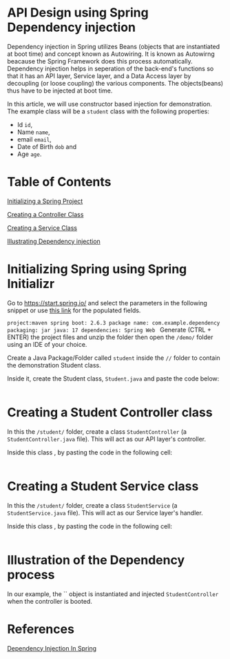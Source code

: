 # API Design using Spring Dependency injection

Dependency injection in Spring utilizes Beans (objects that are instantiated at boot time) and concept known as Autowiring. It is known as Autowirng beacause the Spring Framework 
does this process automatically. Dependency injection helps in seperation of the back-end's functions so that it has an API layer, Service layer, and a Data Access layer by decoupling (or loose coupling) the various components. The objects(beans) thus have to be injected at boot time.

In this article, we will use constructor based injection for demonstration. The example class will be a `student` class with the following properties:
- Id `id`,
- Name `name`,
- email `email`,
- Date of Birth `dob` and 
- Age `age`.

# Table of Contents

[Initializing a Spring Project](#initializing-spring-using-spring-initializr)

[Creating a Controller Class](#creating-a-student-controller-class)

[Creating a Service Class](#creating-a-student-service-class)

[Illustrating Dependency injection](#illustration-of-the-dependency-process)

# Initializing Spring using Spring Initializr
Go to https://start.spring.io/ and select the parameters in the following snippet or use [this link](https://start.spring.io/#!type=maven-project&language=java&platformVersion=2.6.3&packaging=jar&jvmVersion=17&groupId=com.example&artifactId=demo&name=demo&description=Demo%20project%20for%20Spring%20Boot%20Dep%20Injection&packageName=com.example.dependency&dependencies=web) for the populated fields.

`project:maven
spring boot: 2.6.3
package name: com.example.dependency
packaging: jar
java: 17
dependencies: Spring Web
`
Generate (CTRL + ENTER) the project files and unzip the folder then open the `/demo/` folder using an IDE of your choice.



Create a Java Package/Folder called `student` inside the `//` folder to contain the  demonstration Student class.

Inside it, create the Student class, `Student.java` and paste the code below:
```java
```

# Creating a Student Controller class

In this the `/student/` folder, create a class `StudentController` (a `StudentController.java` file). This will act as our API layer's controller.

Inside this class , by pasting the code in the following cell:

```java
```


# Creating a Student Service class

In this the `/student/` folder, create a class `StudentService` (a `StudentService.java` file). This will act as our Service layer's handler.

Inside this class , by pasting the code in the following cell:

```java
```
# Illustration of the Dependency process
In our example, the `` object is instantiated  and injected `StudentController` when the controller is booted.

# References
[Dependency Injection In Spring](https://www.educba.com/dependency-injection-in-spring/)


